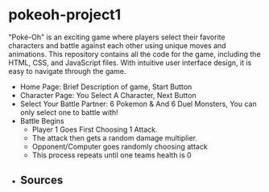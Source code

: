# pokeoh-project1
"Poké-Oh" is an exciting game where players select their favorite characters and battle against each other using unique moves and animations. This repository contains all the code for the game, including the HTML, CSS, and JavaScript files. With intuitive user interface design, it is easy to navigate through the game. 

- Home Page:
Brief Description of game,
Start Button
- Character Page:
You Select A Character,
Next Button
- Select Your Battle Partner: 6 Pokemon & And 6 Duel Monsters, You can only select one to battle with!
- Battle Begins 
    - Player 1 Goes First Choosing 1 Attack.
    - The attack then gets a random damage multiplier.
    - Opponent/Computer goes randomly choosing attack
    - This process repeats until one teams health is 0
- Sources
    - 